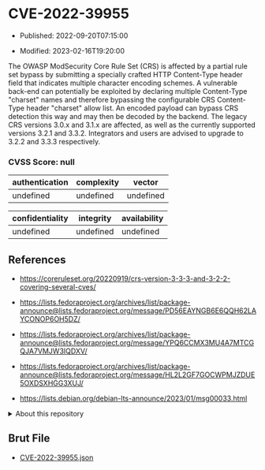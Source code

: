 # CVE-2022-39955

- Published: 2022-09-20T07:15:00

- Modified: 2023-02-16T19:20:00

The OWASP ModSecurity Core Rule Set (CRS) is affected by a partial rule set bypass by submitting a specially crafted HTTP Content-Type header field that indicates multiple character encoding schemes. A vulnerable back-end can potentially be exploited by declaring multiple Content-Type "charset" names and therefore bypassing the configurable CRS Content-Type header "charset" allow list. An encoded payload can bypass CRS detection this way and may then be decoded by the backend. The legacy CRS versions 3.0.x and 3.1.x are affected, as well as the currently supported versions 3.2.1 and 3.3.2. Integrators and users are advised to upgrade to 3.2.2 and 3.3.3 respectively.

### CVSS Score: **null**

| authentication | complexity | vector |
| --- | --- | --- |
| undefined | undefined | undefined |

| confidentiality | integrity | availability |
| --- | --- | --- |
| undefined | undefined | undefined |

## References

* https://coreruleset.org/20220919/crs-version-3-3-3-and-3-2-2-covering-several-cves/

* https://lists.fedoraproject.org/archives/list/package-announce@lists.fedoraproject.org/message/PD56EAYNGB6E6QQH62LAYCONOP6OH5DZ/

* https://lists.fedoraproject.org/archives/list/package-announce@lists.fedoraproject.org/message/YPQ6CCMX3MU4A7MTCGQJA7VMJW3IQDXV/

* https://lists.fedoraproject.org/archives/list/package-announce@lists.fedoraproject.org/message/HL2L2GF7GOCWPMJZDUE5OXDSXHGG3XUJ/

* https://lists.debian.org/debian-lts-announce/2023/01/msg00033.html

<details>
<summary>About this repository</summary> 

  This repository is part of the project [Live Hack CVE](https://github.com/Live-Hack-CVE). Main website can be found [www.live-hack.org](https://www.live-hack.org) 
  
  Made by [Sn0wAlice](https://github.com/Sn0wAlice) for the people that care about security and need to have a feed of the latest CVEs. Hope you enjoy it, don't forget to star the repo and follow me on [Twitter](https://twitter.com/Sn0wAlice) and [Github](https://github.com/Sn0wAlice). And that is my [personnal website](https://www.alice-snow.me/)

  - [Home Page](https://github.com/Live-Hack-CVE)
  - [Framework](https://github.com/Live-Hack-CVE/cve-framework)
  - [CVE database](https://github.com/Live-Hack-CVE/full_database)
  - [Changelog](https://github.com/Live-Hack-CVE/Changelog)
</details>

## Brut File

* [CVE-2022-39955.json](https://raw.githubusercontent.com/Live-Hack-CVE/full_database/main/cves/2022/CVE-2022-39955.json)

